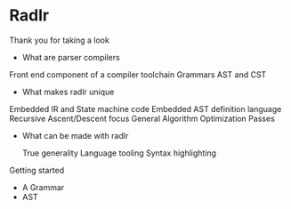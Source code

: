 # Radlr 

Thank you for taking a look

- What are parser compilers

 Front end component of a compiler toolchain
 Grammars
 AST and CST

- What makes radlr unique

Embedded IR and State machine code
Embedded AST definition language
Recursive Ascent/Descent focus
General Algorithm
Optimization Passes

- What can be made with radlr

  True generality
  Language tooling
  Syntax highlighting

Getting started

- A Grammar
- AST 


